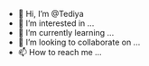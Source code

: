- 👋 Hi, I’m @Tediya
- 👀 I’m interested in ...
- 🌱 I’m currently learning ...
- 💞️ I’m looking to collaborate on ...
- 📫 How to reach me ...

<!---
Tediya/Tediya is a ✨ special ✨ repository because its `README.md` (this file) appears on your GitHub profile.
You can click the Preview link to take a look at your changes.
--->
